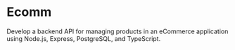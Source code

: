 # Ecomm
Develop a backend API for managing products in an eCommerce application using Node.js, Express, PostgreSQL, and TypeScript.
